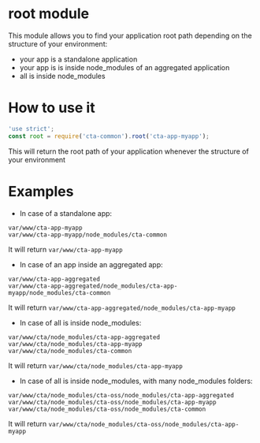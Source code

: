 root module
===========

This module allows you to find your application root path depending on the structure of your environment:
* your app is a standalone application
* your app is is inside node_modules of an aggregated application
* all is inside node_modules

# How to use it

````js
'use strict';
const root = require('cta-common').root('cta-app-myapp');
````

This will return the root path of your application whenever the structure of your environment

# Examples

* In case of a standalone app: 
````
var/www/cta-app-myapp
var/www/cta-app-myapp/node_modules/cta-common
````
It will return `var/www/cta-app-myapp`

* In case of an app inside an aggregated app: 
````
var/www/cta-app-aggregated
var/www/cta-app-aggregated/node_modules/cta-app-myapp/node_modules/cta-common
````
It will return `var/www/cta-app-aggregated/node_modules/cta-app-myapp`

* In case of all is inside node_modules: 
````
var/www/cta/node_modules/cta-app-aggregated
var/www/cta/node_modules/cta-app-myapp
var/www/cta/node_modules/cta-common
````
It will return `var/www/cta/node_modules/cta-app-myapp`

* In case of all is inside node_modules, with many node_modules folders: 
````
var/www/cta/node_modules/cta-oss/node_modules/cta-app-aggregated
var/www/cta/node_modules/cta-oss/node_modules/cta-app-myapp
var/www/cta/node_modules/cta-oss/node_modules/cta-common
````
It will return `var/www/cta/node_modules/cta-oss/node_modules/cta-app-myapp`